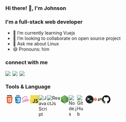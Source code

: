 ### Hi there! 👋, I'm Johnson

### I'm a full-stack web developer 


- 🌱 I’m currently learning Vuejs
- 👯 I’m looking to collaborate on open source project
- 💬 Ask me about Linux
- 😄 Pronouns: him

### connect with me

[<img align="left" width="22px" src="https://cdn.jsdelivr.net/npm/simple-icons@v3/icons/twitter.svg" />][twitter]
[<img align="left" width="22px" src="https://cdn.jsdelivr.net/npm/simple-icons@v3/icons/linkedin.svg" />][linkedin]
[<img align="left" width="22px" src="https://cdn.jsdelivr.net/npm/simple-icons@v3/icons/instagram.svg" />][instagram]


<br/>

### Tools & Language

[<img align="left" alt="HTML5" width="26px" src="https://raw.githubusercontent.com/github/explore/80688e429a7d4ef2fca1e82350fe8e3517d3494d/topics/html/html.png" />][dummyLinks]
[<img align="left" alt="CSS3" width="26px" src="https://raw.githubusercontent.com/github/explore/80688e429a7d4ef2fca1e82350fe8e3517d3494d/topics/css/css.png" />][dummyLinks]
[<img align="left" alt="Sass" width="26px" src="https://raw.githubusercontent.com/github/explore/80688e429a7d4ef2fca1e82350fe8e3517d3494d/topics/sass/sass.png" />][sass]
[<img align="left" alt="JavaScript" width="26px" src="https://raw.githubusercontent.com/github/explore/80688e429a7d4ef2fca1e82350fe8e3517d3494d/topics/javascript/javascript.png" />][dummyLinks]
[<img align="left" alt="JavaScript" width="26px" src="https://upload.wikimedia.org/wikipedia/commons/thumb/9/95/Vue.js_Logo_2.svg/1184px-Vue.js_Logo_2.svg.png" />][vuejs]
[<img align="left" alt="ReactJs" width="42px" src="https://upload.wikimedia.org/wikipedia/commons/a/a7/React-icon.svg" />][react]
[<img align="left" alt="Node.js" width="26px" src="https://raw.githubusercontent.com/github/explore/80688e429a7d4ef2fca1e82350fe8e3517d3494d/topics/nodejs/nodejs.png" />][nodejs]
[<img align="left" alt="Node.js" width="26px" src="https://www.artenergy.com/images/php-logo.svg" />][php]
[<img align="left" alt="GitHub" width="26px" src="https://repository-images.githubusercontent.com/190861222/0ba6d100-3b91-11ea-8013-3b46192f6c0d" />][wecodefy]
[<img align="left" alt="Terminal" width="26px" src="https://raw.githubusercontent.com/github/explore/80688e429a7d4ef2fca1e82350fe8e3517d3494d/topics/terminal/terminal.png" />][linux]
[<img align="left" alt="Git" width="26px" src="https://raw.githubusercontent.com/github/explore/80688e429a7d4ef2fca1e82350fe8e3517d3494d/topics/git/git.png" />][git]
[<img align="left" alt="GitHub" width="26px" src="https://raw.githubusercontent.com/github/explore/78df643247d429f6cc873026c0622819ad797942/topics/github/github.png" />][github]


<br />
<br/>

[dummyLinks]: https://www.google.com/
[twitter]: https://twitter.com/joh_n_son
[instagram]: https://www.instagram.com/joh_n_son_/
[linkedin]: https://www.linkedin.com/in/dusabe-johnson/
[nodejs]: https://nodejs.org/
[vuejs]: https://vuejs.org/
[sass]: https://sass-lang.com/
[github]:https://github.com/
[react]:https://reactjs.org/
[linux]: https://www.linux.org/
[git]: https://git-scm.com/
[php]: https://www.php.net/
[wecodefy]:https://wecodefy.com/

